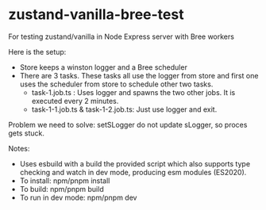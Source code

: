 # zustand-vanilla-bree-test

For testing zustand/vanilla in Node Express server with Bree workers

Here is the setup:

- Store keeps a winston logger and a Bree scheduler
- There are 3 tasks. These tasks all use the logger from store and first one uses the scheduler from store to schedule other two tasks.
  - task-1.job.ts : Uses logger and spawns the two other jobs. It is executed every 2 minutes.
  - task-1-1.job.ts & task-1-2.job.ts: Just use logger and exit.

Problem we need to solve: setSLogger do not update sLogger, so proces gets stuck.

Notes:

- Uses esbuild with a build the provided script which also supports type checking and watch in dev mode, producing esm modules (ES2020).
- To install: npm/pnpm install
- To build: npm/pnpm build
- To run in dev mode: npm/pnpm dev
